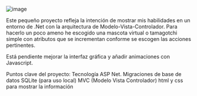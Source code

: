 ![image](https://github.com/user-attachments/assets/fdd24c8d-9b52-4939-af19-9c27f4727aa5)

Este pequeño proyecto refleja la intención de mostrar mis habilidades en un entorno de .Net con la arquitectura de Modelo-Vista-Controlador.
Para hacerlo un poco ameno he escogido una mascota virtual o tamagotchi simple con atributos que se incrementan conforme se escogen las acciones pertinentes.

Está pendiente mejorar la interfaz gráfica y añadir animaciones con Javascript.

Puntos clave del proyecto:
Tecnología ASP Net.
Migraciones de base de datos SQLite (para uso local)
MVC (Modelo Vista Controlador)
html y css para mostrar la información
